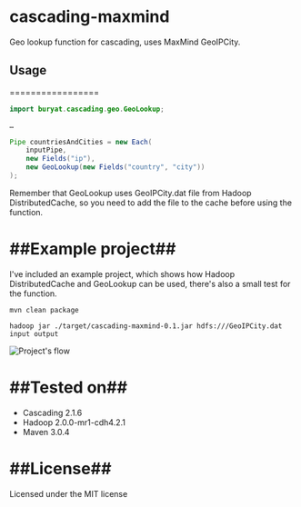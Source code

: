 cascading-maxmind
=================
Geo lookup function for cascading, uses MaxMind GeoIPCity.


## Usage ##
=================
```java
import buryat.cascading.geo.GeoLookup;

…

Pipe countriesAndCities = new Each(
	inputPipe,
	new Fields("ip"),
	new GeoLookup(new Fields("country", "city"))
);
```
	
Remember that GeoLookup uses GeoIPCity.dat file from Hadoop DistributedCache, so you need to add the file to the cache before using the function.

##Example project##
=================
I've included an example project, which shows how Hadoop DistributedCache and GeoLookup can be used, there's also a small test for the function.

	mvn clean package
	
	hadoop jar ./target/cascading-maxmind-0.1.jar hdfs:///GeoIPCity.dat input output
	

![Project's flow](http://sedictor.ru/13/06/12/1371023185.png "Project's flow")
	
	
##Tested on##
=================
* Cascading 2.1.6
* Hadoop 2.0.0-mr1-cdh4.2.1
* Maven 3.0.4

##License##
=================
Licensed under the MIT license